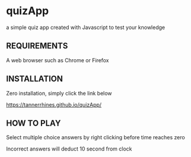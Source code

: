 # quizApp



a simple quiz app created with Javascript to test your knowledge 




REQUIREMENTS
------------

A web browser such as Chrome or Firefox





INSTALLATION
------------
Zero installation, simply click the link below

https://tannerrhines.github.io/quizApp/





HOW TO PLAY
-----------

Select multiple choice answers by right clicking before time reaches zero

Incorrect answers will deduct 10 second from clock

